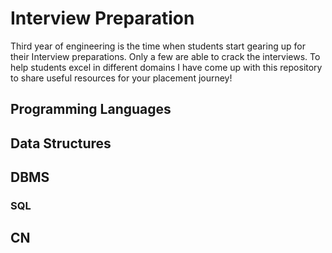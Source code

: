 # Interview Preparation
Third year of engineering is the time when students start gearing up for their Interview preparations. Only a few are able to crack the interviews. To help students excel in different domains I have come up with this repository to share useful resources for your placement journey!

## Programming Languages

## Data Structures

## DBMS

### SQL

## CN

